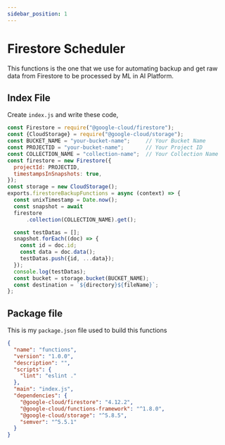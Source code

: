 ```yaml
---
sidebar_position: 1
---
```


# Firestore Scheduler

This functions is the one that we use for automating backup and get raw data from Firestore to be processed by ML in AI Platform.

## Index File

Create `index.js` and write these code,

```js title="index.js"
const Firestore = require("@google-cloud/firestore");
const {CloudStorage} = require("@google-cloud/storage");
const BUCKET_NAME = "your-bucket-name";     // Your Bucket Name
const PROJECTID = "your-bucket-name";       // Your Project ID
const COLLECTION_NAME = "collection-name";  // Your Collection Name
const firestore = new Firestore({
  projectId: PROJECTID,
  timestampsInSnapshots: true,
});
const storage = new CloudStorage();
exports.firestoreBackupFunctions = async (context) => {
  const unixTimestamp = Date.now();
  const snapshot = await
  firestore
      .collection(COLLECTION_NAME).get();

  const testDatas = [];
  snapshot.forEach((doc) => {
    const id = doc.id;
    const data = doc.data();
    testDatas.push({id, ...data});
  });
  console.log(testDatas);
  const bucket = storage.bucket(BUCKET_NAME);
  const destination = `${directory}${fileName}`;
};
```

## Package file

This is my `package.json` file used to build this functions

```json title=package.json
{
  "name": "functions",
  "version": "1.0.0",
  "description": "",
  "scripts": {
    "lint": "eslint ."
  },
  "main": "index.js",
  "dependencies": {
    "@google-cloud/firestore": "4.12.2",
    "@google-cloud/functions-framework": "^1.8.0",
    "@google-cloud/storage": "^5.8.5",
    "semver": "^5.5.1"
  }
}
```
